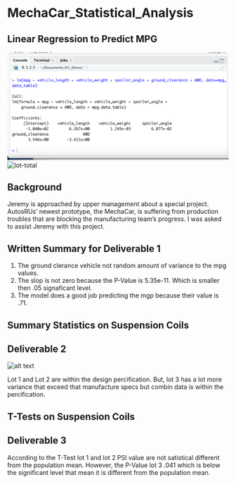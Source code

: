 # MechaCar_Statistical_Analysis
## Linear Regression to Predict MPG

![alt text](LR.png)
<img width="685" alt="lot-total" src="https://user-images.githubusercontent.com/79114781/126024023-7dc3d2c7-56b1-400e-b5e1-763325a1de72.png">

## Background
Jeremy is approached by upper management about a special project. AutosRUs’ newest prototype, the MechaCar, is suffering from production troubles that are blocking the manufacturing team’s progress. I was asked to assist Jeremy with this project.

## Written Summary for Deliverable 1
1. The ground clerance vehicle not random amount of variance to the mpg values.
2. The slop is not zero because the P-Value is 5.35e-11. Which is smaller then .05 signaficant level.
3. The model does a good job predicting the mgp because their value is .71.

## Summary Statistics on Suspension Coils
## Deliverable 2
![alt text](lot-total.png)

Lot 1 and Lot 2 are within the design percification. But, lot 3 has a lot more variance that exceed that manufacture specs but combin data is within the percification.

## T-Tests on Suspension Coils
## Deliverable 3
According to the T-Test lot 1 and lot 2 PSI value are not satistical different from the population mean. However, the P-Value lot 3 .041 which is below the significant level that mean it is different from the population mean.
